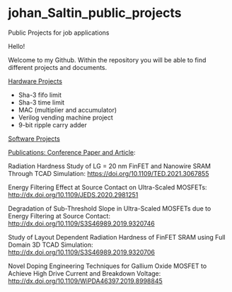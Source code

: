 # johan_Saltin_public_projects
Public Projects for job applications

Hello!

Welcome to my Github. Within the repository you will be able to find different projects and documents.

<ins>Hardware Projects</ins>
* Sha-3 fifo limit
* Sha-3 time limit
* MAC (multiplier and accumulator)
* Verilog vending machine project
* 9-bit ripple carry adder

<ins>Software Projects</ins>



<ins>Publications: Conference Paper and Article</ins>:

Radiation Hardness Study of LG = 20 nm FinFET and Nanowire SRAM Through TCAD Simulation:
https://doi.org/10.1109/TED.2021.3067855

Energy Filtering Effect at Source Contact on Ultra-Scaled MOSFETs:
http://dx.doi.org/10.1109/JEDS.2020.2981251

Degradation of Sub-Threshold Slope in Ultra-Scaled MOSFETs due to Energy Filtering at Source Contact:
http://dx.doi.org/10.1109/S3S46989.2019.9320746 

Study of Layout Dependent Radiation Hardness of FinFET SRAM using Full Domain 3D TCAD Simulation:
http://dx.doi.org/10.1109/S3S46989.2019.9320706

Novel Doping Engineering Techniques for Gallium Oxide MOSFET to Achieve High Drive Current and Breakdown Voltage:
http://dx.doi.org/10.1109/WiPDA46397.2019.8998845
